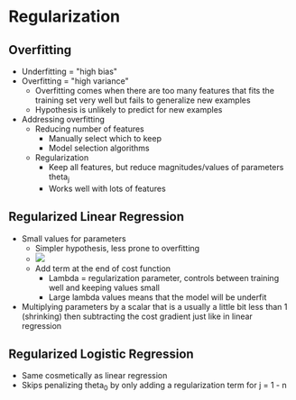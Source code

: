 # Regularization

## Overfitting

- Underfitting = "high bias"
- Overfitting = "high variance"
  - Overfitting comes when there are too many features that fits the training set very well but fails to generalize new examples
  - Hypothesis is unlikely to predict for new examples
- Addressing overfitting
  - Reducing number of features
    - Manually select which to keep
    - Model selection algorithms
  - Regularization
    - Keep all features, but reduce magnitudes/values of parameters theta<sub>j</sub>
    - Works well with lots of features

## Regularized Linear Regression

- Small values for parameters
  - Simpler hypothesis, less prone to overfitting
  - ![](http://www.holehouse.org/mlclass/07_Regularization_files/Image%20[5].png)
  - Add term at the end of cost function
    - Lambda = regularization parameter, controls between training well and keeping values small
    - Large lambda values means that the model will be underfit
- Multiplying parameters by a scalar that is a usually a little bit less than 1 (shrinking) then subtracting the cost gradient just like in linear regression

## Regularized Logistic Regression

- Same cosmetically as linear regression
- Skips penalizing theta<sub>0</sub> by only adding a regularization term for j = 1 - n
